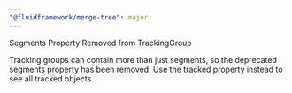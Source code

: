 ```yaml
---
"@fluidframework/merge-tree": major
---
```


Segments Property Removed from TrackingGroup

Tracking groups can contain more than just segments, so the deprecated segments property has been removed. Use the tracked property instead to see all tracked objects.
